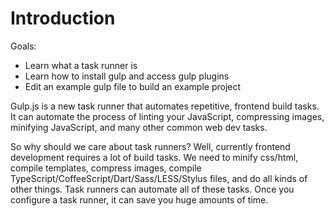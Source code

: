 # Introduction

Goals:

* Learn what a task runner is
* Learn how to install gulp and access gulp plugins
* Edit an example gulp file to build an example project

Gulp.js is a new task runner that automates repetitive, frontend build tasks. It can automate the process of linting your JavaScript, compressing images, minifying JavaScript, and many other common web dev tasks.

So why should we care about task runners? Well, currently frontend development requires a lot of build tasks. We need to minify css/html, compile templates, compress images, compile TypeScript/CoffeeScript/Dart/Sass/LESS/Stylus files, and do all kinds of other things. Task runners can automate all of these tasks. Once you configure a task runner, it can save you huge amounts of time.